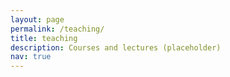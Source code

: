 ```yaml
---
layout: page
permalink: /teaching/
title: teaching
description: Courses and lectures (placeholder)
nav: true
---
```

